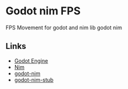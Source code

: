 # Godot nim FPS
FPS Movement for godot and nim lib godot nim

## Links

- [Godot Engine](http://www.godotengine.org/)
- [Nim](http://nim-lang.org/)
- [godot-nim](https://github.com/pragmagic/godot-nim)
- [godot-nim-stub](https://github.com/pragmagic/godot-nim-stub)